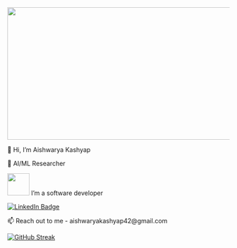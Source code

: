 <div align="center">
  <img src="https://i.giphy.com/media/v1.Y2lkPTc5MGI3NjExYmJpdmMweWtpeG9yenkzN2M2czc0dDhoZXJ0NTU2d3p1ZXZ4ZXJ5cCZlcD12MV9pbnRlcm5hbF9naWZfYnlfaWQmY3Q9Zw/L1R1tvI9svkIWwpVYr/giphy.gif" width="600" height="300"/>
</div>
<p>👋 Hi, I’m Aishwarya Kashyap</p> 
<p>👀 AI/ML Researcher</p>
 <div align="left">
  <p><img src="https://i.giphy.com/media/v1.Y2lkPTc5MGI3NjExMGVnMTN5OW1kamFhbjQwMjFoejMxZmd0eTIzZmpsbHNjNWxxYmxtbiZlcD12MV9pbnRlcm5hbF9naWZfYnlfaWQmY3Q9cw/WFZvB7VIXBgiz3oDXE/giphy.gif" width="50" height="50"/>
  I’m a software developer</p>
</div>
<div id="badges">
  <a href="https://www.linkedin.com/in/aishwaryakashyap/">
    <img src="https://img.shields.io/badge/LinkedIn-blue?style=for-the-badge&logo=linkedin&logoColor=white" alt="LinkedIn Badge"/>
  </a>
  </div>
<p>📫 Reach out to me - aishwaryakashyap42@gmail.com</p>
 <a href="https://git.io/streak-stats"><img src="https://github-readme-streak-stats.herokuapp.com?user=aishwarya42&theme=dark" alt="GitHub Streak" /></a>

<!---
aishwarya42/aishwarya42 is a ✨ special ✨ repository because its `README.md` (this file) appears on your GitHub profile.
You can click the Preview link to take a look at your changes.
--->
